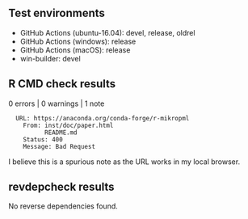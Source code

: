 ## Test environments

* GitHub Actions (ubuntu-16.04): devel, release, oldrel
* GitHub Actions (windows): release
* GitHub Actions (macOS): release
* win-builder: devel

## R CMD check results

0 errors | 0 warnings | 1 note

```
  URL: https://anaconda.org/conda-forge/r-mikropml
    From: inst/doc/paper.html
          README.md
    Status: 400
    Message: Bad Request
```

I believe this is a spurious note as the URL works in my local browser.

## revdepcheck results

No reverse dependencies found.
